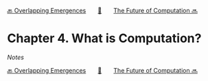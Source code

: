 [🔙 Overlapping Emergences][previous-chapter]&nbsp;&nbsp;&nbsp;&nbsp;&nbsp;&nbsp;&nbsp;[🏡][readme]&nbsp;&nbsp;&nbsp;&nbsp;&nbsp;&nbsp;&nbsp;[The Future of Computation 🔜][upcoming-chapter]

# Chapter 4. What is Computation?

_Notes_

[🔙 Overlapping Emergences][previous-chapter]&nbsp;&nbsp;&nbsp;&nbsp;&nbsp;&nbsp;&nbsp;[🏡][readme]&nbsp;&nbsp;&nbsp;&nbsp;&nbsp;&nbsp;&nbsp;[The Future of Computation 🔜][upcoming-chapter]

[readme]: README.md
[previous-chapter]: ch003-overlapping-emergences.md
[upcoming-chapter]: ch005-the-future-of-computation.md